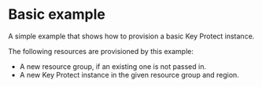 # Basic example

A simple example that shows how to provision a basic Key Protect instance.

The following resources are provisioned by this example:
 - A new resource group, if an existing one is not passed in.
 - A new Key Protect instance in the given resource group and region.
